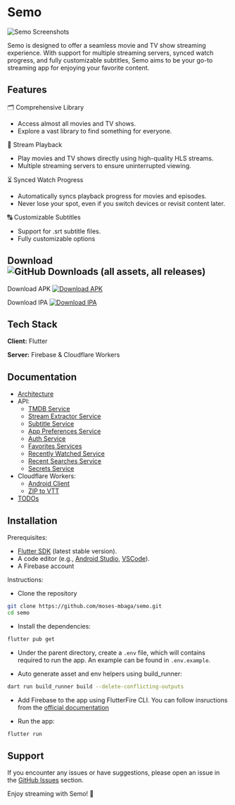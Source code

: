 # Semo

![Semo Screenshots](https://raw.githubusercontent.com/moses-mbaga/semo/refs/heads/main/banner.png)

Semo is designed to offer a seamless movie and TV show streaming experience. With support for multiple streaming servers, synced watch progress, and fully customizable subtitles, Semo aims to be your go-to streaming app for enjoying your favorite content.

## Features

🗂 Comprehensive Library

- Access almost all movies and TV shows.
- Explore a vast library to find something for everyone.

🎥 Stream Playback

- Play movies and TV shows directly using high-quality HLS streams.
- Multiple streaming servers to ensure uninterrupted viewing.

⏳ Synced Watch Progress

- Automatically syncs playback progress for movies and episodes.
- Never lose your spot, even if you switch devices or revisit content later.

🔠 Customizable Subtitles

- Support for .srt subtitle files.
- Fully customizable options

## Download ![GitHub Downloads (all assets, all releases)](https://img.shields.io/github/downloads/moses-mbaga/semo/total?link=https%3A%2F%2Fgithub.com%2Fmoses-mbaga%2Fsemo%2Freleases)

Download APK
[![Download APK](https://custom-icon-badges.demolab.com/badge/-Download-F25278?style=for-the-badge&logo=download&logoColor=white&color=AB261D)](https://github.com/moses-mbaga/semo/releases)

Download IPA
[![Download IPA](https://custom-icon-badges.demolab.com/badge/-Download-F25278?style=for-the-badge&logo=download&logoColor=white&color=AB261D)](https://github.com/moses-mbaga/semo/releases)

## Tech Stack

**Client:** Flutter

**Server:** Firebase & Cloudflare Workers

## Documentation

- [Architecture](https://github.com/moses-mbaga/semo/blob/main/docs/ARCHITECTURE.md)
- API:
  - [TMDB Service](https://github.com/moses-mbaga/semo/blob/main/docs/api/TMDB.md)
  - [Stream Extractor Service](https://github.com/moses-mbaga/semo/blob/main/docs/api/STREAM_EXTRACTOR.md)
  - [Subtitle Service](https://github.com/moses-mbaga/semo/blob/main/docs/api/SUBTITLES.md)
  - [App Preferences Service](https://github.com/moses-mbaga/semo/blob/main/docs/api/APP_PREFERENCES.md)
  - [Auth Service](https://github.com/moses-mbaga/semo/blob/main/docs/api/AUTH.md)
  - [Favorites Services](https://github.com/moses-mbaga/semo/blob/main/docs/api/FAVORITES.md)
  - [Recently Watched Service](https://github.com/moses-mbaga/semo/blob/main/docs/api/RECENTLY_WATCHED.md)
  - [Recent Searches Service](https://github.com/moses-mbaga/semo/blob/main/docs/api/RECENT_SEARCHES.md)
  - [Secrets Service](https://github.com/moses-mbaga/semo/blob/main/docs/api/SECRETS.md)
- Cloudflare Workers:
  - [Android Client](https://github.com/moses-mbaga/semo/blob/main/docs/cf-workers/ANDROID_CLIENT.md)
  - [ZIP to VTT](https://github.com/moses-mbaga/semo/blob/main/docs/cf-workers/ZIP_TO_VTT.md)
- [TODOs](https://github.com/moses-mbaga/semo/blob/main/docs/TODO.md)

## Installation

Prerequisites:
- [Flutter SDK](https://flutter.dev/) (latest stable version).
- A code editor (e.g., [Android Studio](https://developer.android.com/studio), [VSCode](https://code.visualstudio.com/)).
- A Firebase account

Instructions:

- Clone the repository
```bash
git clone https://github.com/moses-mbaga/semo.git
cd semo
```

- Install the dependencies:
```bash
flutter pub get
```

- Under the parent directory, create a ```.env``` file, which will contains required to run the app. An example can be found in ```.env.example```.

- Auto generate asset and env helpers using build_runner:
```bash
dart run build_runner build --delete-conflicting-outputs
```

- Add Firebase to the app using FlutterFire CLI. You can follow insructions from the [official documentation](https://firebase.google.com/docs/flutter/setup)

- Run the app:
```bash
flutter run
```

## Support

If you encounter any issues or have suggestions, please open an issue in the [GitHub Issues](https://github.com/moses-mbaga/semo/issues) section.

Enjoy streaming with Semo! 🌟
